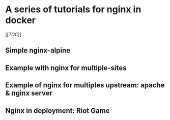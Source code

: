 # A series of tutorials for nginx in docker
[[_TOC_]]

## Simple nginx-alpine

## Example with nginx for multiple-sites

## Example of nginx for multiples upstream: apache & nginx server

## Nginx in deployment: Riot Game
